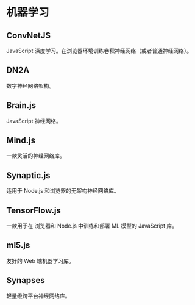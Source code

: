 # 机器学习

## ConvNetJS

JavaScript 
深度学习。在浏览器环境训练卷积神经网络（或者普通神经网络）。
## DN2A
数字神经网络架构。

## Brain.js

JavaScript 神经网络。

## Mind.js

一款灵活的神经网络库。

## Synaptic.js

适用于 Node.js 和浏览器的无架构神经网络库。

## TensorFlow.js

一款用于在 浏览器和 Node.js 中训练和部署 ML 模型的 JavaScript 库。

## ml5.js

友好的 Web 端机器学习库。

## Synapses

轻量级跨平台神经网络库。
